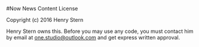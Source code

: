 #Now News Content License

Copyright (c) 2016 Henry Stern

Henry Stern owns this. Before you may use any code, you must contact him by email at one.studio@outlook.com and get express written approval. 
